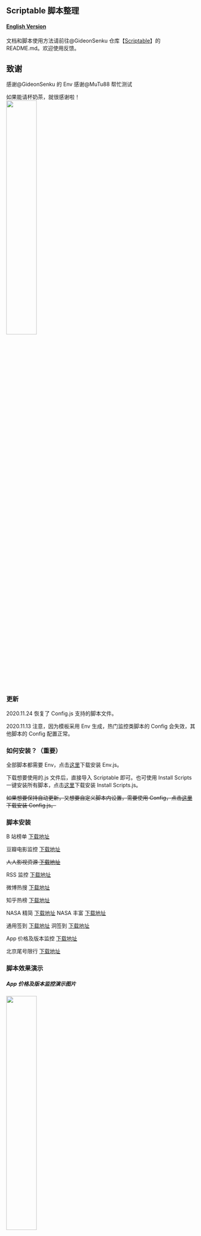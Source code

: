 ## Scriptable 脚本整理

#### [English Version](https://github.com/evilbutcher/Scriptables/blob/master/README_EN.md)

文档和脚本使用方法请前往@GideonSenku 仓库【[Scriptable](https://github.com/GideonSenku/Scriptable)】的 README.md。欢迎使用反馈。

## 致谢

感谢@GideonSenku 的 Env 感谢@MuTu88 帮忙测试

如果能请杯奶茶，就很感谢啦！  
<img src="https://raw.githubusercontent.com/evilbutcher/Quantumult_X/master/picture/photo.jpeg" height="40%" width="40%">

### 更新

2020.11.24 恢复了 Config.js 支持的脚本文件。

2020.11.13 注意，因为模板采用 Env 生成，热门监控类脚本的 Config 会失效，其他脚本的 Config 配置正常。

### 如何安装？（重要）

全部脚本都需要 Env，点击[这里](https://github.com/evilbutcher/Scriptables/blob/master/Env.js)下载安装 Env.js。

下载想要使用的.js 文件后，直接导入 Scriptable 即可。也可使用 Install Scripts 一键安装所有脚本，点击[这里](https://github.com/evilbutcher/Scriptables/blob/master/Install%20Scripts.js)下载安装 Install Scripts.js。

~~如果想要保持自动更新，又想要自定义脚本内设置，需要使用 Config，点击[这里](https://github.com/evilbutcher/Scriptables/blob/master/Config.js)下载安装 Config.js。~~

### 脚本安装

B 站榜单 [下载地址](https://github.com/evilbutcher/Scriptables/blob/master/BilibiliMonitor.js)

豆瓣电影监控 [下载地址](https://github.com/evilbutcher/Scriptables/blob/master/DoubanMonitor.js)

~~人人影视资源 [下载地址](https://github.com/evilbutcher/Scriptables/blob/master/RRShareMonitor.js)~~

RSS 监控 [下载地址](https://github.com/evilbutcher/Scriptables/blob/master/RSSMonitor.js)

微博热搜 [下载地址](https://github.com/evilbutcher/Scriptables/blob/master/WeiboMonitor.js)

知乎热榜 [下载地址](https://github.com/evilbutcher/Scriptables/blob/master/ZhihuMonitor.js)

NASA 精简 [下载地址](https://github.com/evilbutcher/Scriptables/blob/master/NASA.js) NASA 丰富 [下载地址](https://github.com/evilbutcher/Scriptables/blob/master/NASAwDetail.js)

通用签到 [下载地址](https://github.com/evilbutcher/Scriptables/blob/master/Checkin.js) 洞签到 [下载地址](https://github.com/evilbutcher/Scriptables/blob/master/Dler%20Cloud.js)

App 价格及版本监控 [下载地址](https://github.com/evilbutcher/Scriptables/blob/master/AppPriceMonitor.js)

北京尾号限行 [下载地址](https://raw.githubusercontent.com/evilbutcher/Scriptables/master/%E5%8C%97%E4%BA%AC%E5%B0%BE%E5%8F%B7%E9%99%90%E8%A1%8C.js)

### 脚本效果演示

##### App 价格及版本监控演示图片

<img src="https://raw.githubusercontent.com/evilbutcher/Scriptables/master/picture/apppricemonitor.jpeg" height="40%" width="40%">

##### 热门监控演示图片

<img src="https://raw.githubusercontent.com/evilbutcher/Scriptables/master/picture/hotlistmonitor.jpeg" height="60%" width="60%">

##### NASA 每日一图和 RSS 监控演示图片

<img src="https://raw.githubusercontent.com/evilbutcher/Scriptables/master/picture/nasaandmonitor.jpeg" height="40%" width="40%">

#### 自定义配置效果演示

配置 Config 文件后，脚本运行优先使用 Config 文件内的设置，这样可以保证每次更新不会影响自定义设置。

<img src="https://github.com/evilbutcher/Scriptables/blob/master/picture/config.gif" height="30%" width="30%">

### 免责声明

1. 此脚本仅用于学习研究，不保证其合法性、准确性、有效性，请根据情况自行判断，本人对此不承担任何保证责任。
2. 由于此脚本仅用于学习研究，您必须在下载后 24 小时内将所有内容从您的计算机或手机或任何存储设备中完全删除，若违反规定引起任何事件本人对此均不负责。
3. 请勿将此脚本用于任何商业或非法目的，若违反规定请自行对此负责。
4. 此脚本涉及应用与本人无关，本人对因此引起的任何隐私泄漏或其他后果不承担任何责任。
5. 本人对任何脚本引发的问题概不负责，包括但不限于由脚本错误引起的任何损失和损害。
6. 如果任何单位或个人认为此脚本可能涉嫌侵犯其权利，应及时通知并提供身份证明，所有权证明，我们将在收到认证文件确认后删除此脚本。
7. 所有直接或间接使用、查看此脚本的人均应该仔细阅读此声明。本人保留随时更改或补充此声明的权利。一旦您使用或复制了此脚本，即视为您已接受此免责声明。

### 访问量

![](http://profile-counter.glitch.me/evilbutcher/count.svg)
